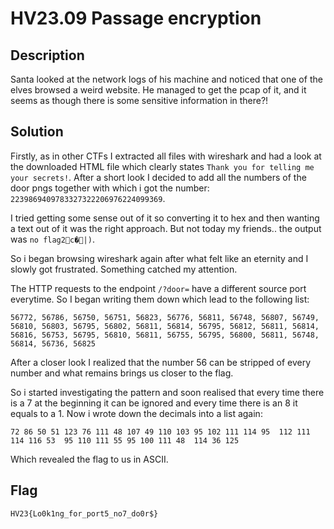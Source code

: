 
# HV23.09 Passage encryption

## Description

Santa looked at the network logs of his machine and noticed that one of the elves browsed a weird website. He managed to get the pcap of it, and it seems as though there is some sensitive information in there?!

## Solution

Firstly, as in other CTFs I extracted all files with wireshark and had a look at the downloaded HTML file which clearly states `Thank you for telling me your secrets!`. After a short look I decided to add all the numbers of the door pngs together with which i got the number: `2239869409783327322206976224099369`.

I tried getting some sense out of it so converting it to hex and then wanting a text out of it was the right approach. But not today my friends.. the output was `no flag2c�|)`.

So i began browsing wireshark again after what felt like an eternity and I slowly got frustrated. Something catched my attention. 

The HTTP requests to the endpoint `/?door=` have a different source port everytime. So I began writing them down which lead to the following list:

```
56772, 56786, 56750, 56751, 56823, 56776, 56811, 56748, 56807, 56749, 56810, 56803, 56795, 56802, 56811, 56814, 56795, 56812, 56811, 56814, 56816, 56753, 56795, 56810, 56811, 56755, 56795, 56800, 56811, 56748, 56814, 56736, 56825
```

After a closer look I realized that the number 56 can be stripped of every number and what remains brings us closer to the flag.

So i started investigating the pattern and soon realised that every time there is a 7 at the beginning it can be ignored and every time there is an 8 it equals to a 1. Now i wrote down the decimals into a list again:

```
72 86 50 51 123 76 111 48 107 49 110 103 95 102 111 114 95  112 111 114 116 53  95 110 111 55 95 100 111 48  114 36 125
```

Which revealed the flag to us in ASCII.

## Flag

```
HV23{Lo0k1ng_for_port5_no7_do0r$}
```



